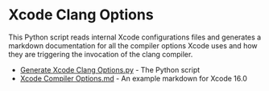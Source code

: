 # Xcode Clang Options

This Python script reads internal Xcode configurations files and generates a markdown documentation for all the compiler options Xcode uses and how they are triggering the invocation of the clang compiler.

- [Generate Xcode Clang Options.py](Generate%20Xcode%20Clang%20Options.py) - The Python script
- [Xcode Compiler Options.md](Xcode%20Compiler%20Options.md) - An example markdown for Xcode 16.0